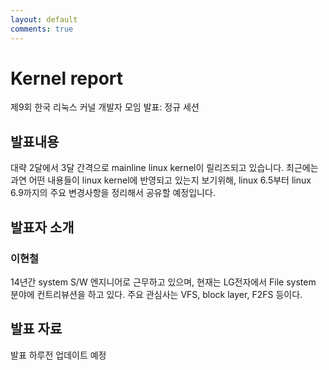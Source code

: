 ```yaml
---
layout: default
comments: true
---
```


# Kernel report
제9회 한국 리눅스 커널 개발자 모임 발표: 정규 세션

## 발표내용
대략 2달에서 3달 간격으로 mainline linux kernel이 릴리즈되고 있습니다.
최근에는 과연 어떤 내용들이 linux kernel에 반영되고 있는지 보기위해, linux 6.5부터 linux 6.9까지의 주요 변경사항을 정리해서 공유할 예정입니다.

## 발표자 소개

### 이현철
14년간 system S/W 엔지니어로 근무하고 있으며, 현재는 LG전자에서 File system 분야에 컨트리뷰션을 하고 있다.
주요 관심사는 VFS, block layer, F2FS 등이다.

## 발표 자료
발표 하루전 업데이트 예정
